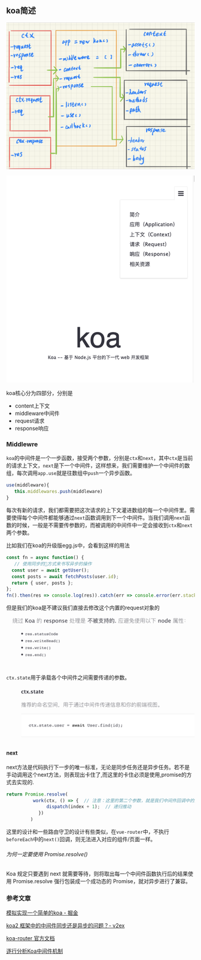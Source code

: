 ## koa简述





![](/blog_assets/koa-hand-by-hand.png)

![](/blog_assets/koa-official.png)

koa核心分为四部分，分别是
* content上下文
* middleware中间件
* request请求
* response响应

### Middlewre
`koa`的中间件是一个一步函数，接受两个参数，分别是`ctx`和`next`，其中`ctx`是当前的请求上下文，`next`是下一个中间件，这样想来，我们需要维护一个中间件的数组，每次调用`app.use`就是往数组中`push`一个异步函数。
```js
use(middleware){
   this.middlewares.push(middleware)
}
```
每次有新的请求，我们都需要把这次请求的上下文灌进数组的每一个中间件里。需要使得每个中间件都能够通过`next`函数调用到下一个中间件。当我们调用`next`函数的时候，一般是不需要传参数的，而被调用的中间件中一定会接收到`ctx`和`next`两个参数。


比如我们在koa的升级版egg.js中，会看到这样的用法            
```js
const fn = async function() {
   // 使用同步的方式来书写异步的操作
  const user = await getUser();
  const posts = await fetchPosts(user.id); 
  return { user, posts };
};
fn().then(res => console.log(res)).catch(err => console.error(err.stack));
```

但是我们的koa是不建议我们直接去修改这个内置的request对象的
![](/blog_assets/koa_3.png)


`ctx.state`用于承载各个中间件之间需要传递的参数。            

![](/blog_assets/koa_ctx_state.png)



#### next
next方法是代码执行下一步的唯一标准，无论是同步任务还是异步任务。若不是手动调用这个next方法，则表现出卡住了,而这里的卡住必须是使用,promise的方式去实现的.
```js
return Promise.resolve(
          work(ctx, () => {  // 注意：这里的第二个参数，就是我们中间件回调中的第二个参数 next ，用于启动下一个中间件       
               dispatch(index + 1);  // 递归推动        
            })
         )
```
这里的设计和一些路由守卫的设计有些类似，在`vue-router`中，不执行`beforeEach`中的`next()`回调，则无法进入对应的组件/页面一样。   


###### 为何一定要使用 Promise.resolve()     
Koa 规定只要遇到 next 就需要等待，则将取出每一个中间件函数执行后的结果使用 Promise.resolve 强行包装成一个成功态的 Promise，就对异步进行了兼容。        

### 参考文章  
[模拟实现一个简单的koa - 掘金](https://juejin.im/post/5bbdd97fe51d450e8c35287a)   


[koa2 框架中的中间件同步还是异步的问题？- v2ex](https://www.v2ex.com/t/441745)    


[koa-router 官方文档](https://github.com/ZijianHe/koa-router/tree/master#module_koa-router--Router+routes)   


[逐行分析Koa中间件机制](https://juejin.im/post/5c7decbbe51d454a7c5e8474)